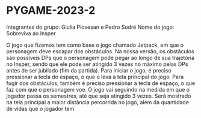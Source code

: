 # PYGAME-2023-2

Integrantes do grupo: Giulia Piovesan e Pedro Sodré
Nome do jogo: Sobreviva ao Insper

O jogo que fizemos tem como base o jogo chamado Jetpack, em que o personagem deve escapar dos obstáculos. Na nossa versão, os obstáculos são possíveis DPs que o personagem pode pegar ao longo de sua trajetória no Insper, sendo que ele pode ser atingido 3 vezes no máximo pelas DPs antes de ser jubilado (fim da partida). Para iniciar o jogo, é preciso pressionar a tecla do espaço, o que o leva à tela principal do jogo. Para fugir dos obstáculos, também é preciso pressionar a tecla de espaço, o que faz com que o personagem voe. O jogo vai seguindo na medida em que o jogador passa os semestres, até que seja atingido 3 vezes. Será mostrado na tela principal a maior distância percorrida no jogo, além da quantidade de vidas que o jogador tem. 